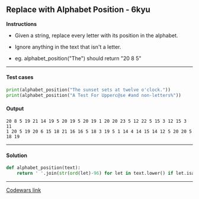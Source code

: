 ## Replace with Alphabet Position - 6kyu

**Instructions**

- Given a string, replace every letter with its position in the alphabet.

- Ignore anything in the text that isn't a letter.

- eg. alphabet_position("The") should return "20 8 5"

---

#### Test cases

```python
print(alphabet_position("The sunset sets at twelve o'clock."))
print(alphabet_position("A Test For Upperc@se #and non-letters%"))
```

#### Output
```
20 8 5 19 21 14 19 5 20 19 5 20 19 1 20 20 23 5 12 22 5 15 3 12 15 3 11
1 20 5 19 20 6 15 18 21 16 16 5 18 3 19 5 1 14 4 14 15 14 12 5 20 20 5 18 19
```

---

#### Solution

```python
def alphabet_position(text):
    return ' '.join(str(ord(let)-96) for let in text.lower() if let.isalpha())
```

---


[Codewars link](https://www.codewars.com/kata/546f922b54af40e1e90001da)
